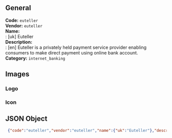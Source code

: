 #  
## General 
**Code:** `euteller`  
**Vendor:** `euteller`  
**Name:**  
:	[uk] Euteller  
**Description:**  
: [en] Euteller is a privately held payment service provider enabling consumers to make direct payment using online bank account.  
**Category:** `internet_banking`  
## Images 
### Logo 
### Icon 
## JSON Object 
```json
 {"code":"euteller","vendor":"euteller","name":{"uk":"Euteller"},"description":{"en":"Euteller is a privately held payment service provider enabling consumers to make direct payment using online bank account."},"countries":null,"category":"internet_banking"}```  
